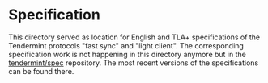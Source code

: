 # Specification

This directory served as location for English and TLA+
specifications of the Tendermint protocols "fast sync" and "light
client". The corresponding specification work is not happening in this directory
anymore but in the [tendermint/spec](https://github.com/tendermint/spec)
repository. The most recent versions of the specifications can be found
there.

